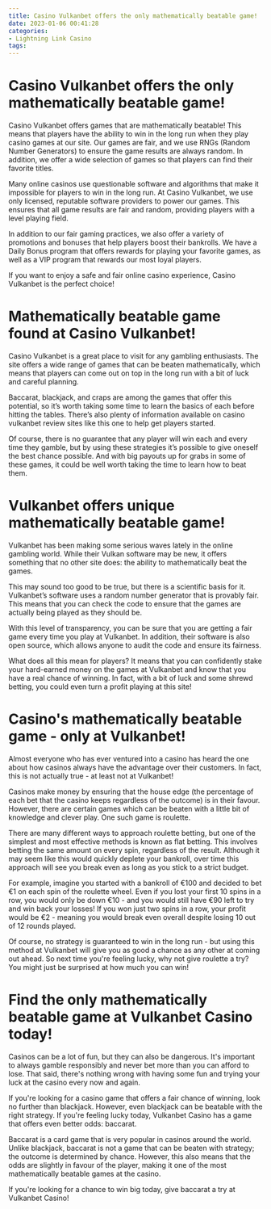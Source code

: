 ```yaml
---
title: Casino Vulkanbet offers the only mathematically beatable game!
date: 2023-01-06 00:41:28
categories:
- Lightning Link Casino
tags:
---
```



#  Casino Vulkanbet offers the only mathematically beatable game!

Casino Vulkanbet offers games that are mathematically beatable! This means that players have the ability to win in the long run when they play casino games at our site. Our games are fair, and we use RNGs (Random Number Generators) to ensure the game results are always random. In addition, we offer a wide selection of games so that players can find their favorite titles.

Many online casinos use questionable software and algorithms that make it impossible for players to win in the long run. At Casino Vulkanbet, we use only licensed, reputable software providers to power our games. This ensures that all game results are fair and random, providing players with a level playing field.

In addition to our fair gaming practices, we also offer a variety of promotions and bonuses that help players boost their bankrolls. We have a Daily Bonus program that offers rewards for playing your favorite games, as well as a VIP program that rewards our most loyal players.

If you want to enjoy a safe and fair online casino experience, Casino Vulkanbet is the perfect choice!

#  Mathematically beatable game found at Casino Vulkanbet!

Casino Vulkanbet is a great place to visit for any gambling enthusiasts. The site offers a wide range of games that can be beaten mathematically, which means that players can come out on top in the long run with a bit of luck and careful planning.

Baccarat, blackjack, and craps are among the games that offer this potential, so it’s worth taking some time to learn the basics of each before hitting the tables. There’s also plenty of information available on casino vulkanbet review sites like this one to help get players started.

Of course, there is no guarantee that any player will win each and every time they gamble, but by using these strategies it’s possible to give oneself the best chance possible. And with big payouts up for grabs in some of these games, it could be well worth taking the time to learn how to beat them.

#  Vulkanbet offers unique mathematically beatable game!

Vulkanbet has been making some serious waves lately in the online gambling world. While their Vulkan software may be new, it offers something that no other site does: the ability to mathematically beat the games.

This may sound too good to be true, but there is a scientific basis for it. Vulkanbet’s software uses a random number generator that is provably fair. This means that you can check the code to ensure that the games are actually being played as they should be.

With this level of transparency, you can be sure that you are getting a fair game every time you play at Vulkanbet. In addition, their software is also open source, which allows anyone to audit the code and ensure its fairness.

What does all this mean for players? It means that you can confidently stake your hard-earned money on the games at Vulkanbet and know that you have a real chance of winning. In fact, with a bit of luck and some shrewd betting, you could even turn a profit playing at this site!

#  Casino's mathematically beatable game - only at Vulkanbet!

Almost everyone who has ever ventured into a casino has heard the one about how casinos always have the advantage over their customers. In fact, this is not actually true - at least not at Vulkanbet!

Casinos make money by ensuring that the house edge (the percentage of each bet that the casino keeps regardless of the outcome) is in their favour. However, there are certain games which can be beaten with a little bit of knowledge and clever play. One such game is roulette.

There are many different ways to approach roulette betting, but one of the simplest and most effective methods is known as flat betting. This involves betting the same amount on every spin, regardless of the result. Although it may seem like this would quickly deplete your bankroll, over time this approach will see you break even as long as you stick to a strict budget.

For example, imagine you started with a bankroll of €100 and decided to bet €1 on each spin of the roulette wheel. Even if you lost your first 10 spins in a row, you would only be down €10 - and you would still have €90 left to try and win back your losses! If you won just two spins in a row, your profit would be €2 - meaning you would break even overall despite losing 10 out of 12 rounds played.

Of course, no strategy is guaranteed to win in the long run - but using this method at Vulkanbet will give you as good a chance as any other at coming out ahead. So next time you're feeling lucky, why not give roulette a try? You might just be surprised at how much you can win!

#  Find the only mathematically beatable game at Vulkanbet Casino today!

Casinos can be a lot of fun, but they can also be dangerous. It's important to always gamble responsibly and never bet more than you can afford to lose. That said, there's nothing wrong with having some fun and trying your luck at the casino every now and again.

If you're looking for a casino game that offers a fair chance of winning, look no further than blackjack. However, even blackjack can be beatable with the right strategy. If you're feeling lucky today, Vulkanbet Casino has a game that offers even better odds: baccarat.

Baccarat is a card game that is very popular in casinos around the world. Unlike blackjack, baccarat is not a game that can be beaten with strategy; the outcome is determined by chance. However, this also means that the odds are slightly in favour of the player, making it one of the most mathematically beatable games at the casino.

If you're looking for a chance to win big today, give baccarat a try at Vulkanbet Casino!